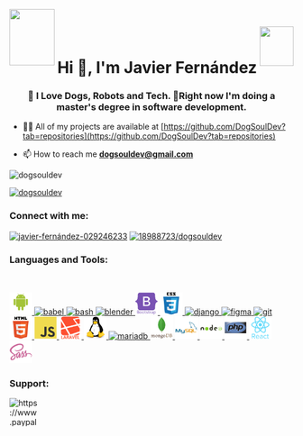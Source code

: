 
 <a href="https://github.com/"> <img align="left" src="https://media0.giphy.com/media/vMEjhlxsBR7Fe/giphy.gif?cid=ecf05e4781lj56773lpdiij1dnnuq0vqknb8owguaib598we&rid=giphy.gif&ct=g" height="100" width="80" alt="" /></a></p><br>
 
   <a href="https://github.com/DogSoulDev?tab=stars"> <img align="right" src="https://media4.giphy.com/media/du3J3cXyzhj75IOgvA/giphy.gif?cid=790b76115785c8c08f88a4b222dfb8aa3435eed553a2598e&rid=giphy.gif&ct=g" height="70" width="60" alt="" /></a></p><br>


<h1 align="center">Hi 👋, I'm Javier Fernández</h1>
<h3 align="center">👀 I Love Dogs, Robots and Tech. 🌱Right now I'm doing a master's degree in software development.</h3>

- 👨‍💻 All of my projects are available at [https://github.com/DogSoulDev?tab=repositories](https://github.com/DogSoulDev?tab=repositories)

- 📫 How to reach me **dogsouldev@gmail.com**

<p align="left"> <img src="https://komarev.com/ghpvc/?username=dogsouldev&label=Profile%20views&color=0e75b6&style=flat" alt="dogsouldev" /> </p>

<p align="left"> <a href="https://github.com/ryo-ma/github-profile-trophy"><img src="https://github-profile-trophy.vercel.app/?username=dogsouldev" alt="dogsouldev" /></a> </p>

<h3 align="left">Connect with me:</h3>
<p align="left">
<a href="https://linkedin.com/in/javier-fernández-029246233" target="blank"><img align="center" src="https://raw.githubusercontent.com/rahuldkjain/github-profile-readme-generator/master/src/images/icons/Social/linked-in-alt.svg" alt="javier-fernández-029246233" height="30" width="40" /></a>
<a href="https://stackoverflow.com/users/18988723/dogsouldev" target="blank"><img align="center" src="https://raw.githubusercontent.com/rahuldkjain/github-profile-readme-generator/master/src/images/icons/Social/stack-overflow.svg" alt="18988723/dogsouldev" height="30" width="40" /></a>
</p>


<h3 align="left">Languages and Tools:</h3>
<br>
<p align="left"> <a href="https://developer.android.com" target="_blank" rel="noreferrer"> <img src="https://raw.githubusercontent.com/devicons/devicon/master/icons/android/android-original-wordmark.svg" alt="android" width="40" height="40"/> </a> <a href="https://babeljs.io/" target="_blank" rel="noreferrer"> <img src="https://www.vectorlogo.zone/logos/babeljs/babeljs-icon.svg" alt="babel" width="40" height="40"/> </a> <a href="https://www.gnu.org/software/bash/" target="_blank" rel="noreferrer"> <img src="https://www.vectorlogo.zone/logos/gnu_bash/gnu_bash-icon.svg" alt="bash" width="40" height="40"/> </a> <a href="https://www.blender.org/" target="_blank" rel="noreferrer"> <img src="https://download.blender.org/branding/community/blender_community_badge_white.svg" alt="blender" width="40" height="40"/> </a> <a href="https://getbootstrap.com" target="_blank" rel="noreferrer"> <img src="https://raw.githubusercontent.com/devicons/devicon/master/icons/bootstrap/bootstrap-plain-wordmark.svg" alt="bootstrap" width="40" height="40"/> </a> <a href="https://www.w3schools.com/css/" target="_blank" rel="noreferrer"> <img src="https://raw.githubusercontent.com/devicons/devicon/master/icons/css3/css3-original-wordmark.svg" alt="css3" width="40" height="40"/> </a> <a href="https://www.djangoproject.com/" target="_blank" rel="noreferrer"> <img src="https://infooptima.net/en/cropped-logo1-png-2/" alt="django" width="40" height="40"/> </a> <a href="https://www.figma.com/" target="_blank" rel="noreferrer"> <img src="https://www.vectorlogo.zone/logos/figma/figma-icon.svg" alt="figma" width="40" height="40"/> </a> <a href="https://git-scm.com/" target="_blank" rel="noreferrer"> <img src="https://www.vectorlogo.zone/logos/git-scm/git-scm-icon.svg" alt="git" width="40" height="40"/> </a> <a href="https://www.w3.org/html/" target="_blank" rel="noreferrer"> <img src="https://raw.githubusercontent.com/devicons/devicon/master/icons/html5/html5-original-wordmark.svg" alt="html5" width="40" height="40"/> </a> <a href="https://developer.mozilla.org/en-US/docs/Web/JavaScript" target="_blank" rel="noreferrer"> <img src="https://raw.githubusercontent.com/devicons/devicon/master/icons/javascript/javascript-original.svg" alt="javascript" width="40" height="40"/> </a> <a href="https://laravel.com/" target="_blank" rel="noreferrer"> <img src="https://raw.githubusercontent.com/devicons/devicon/master/icons/laravel/laravel-plain-wordmark.svg" alt="laravel" width="40" height="40"/> </a> <a href="https://www.linux.org/" target="_blank" rel="noreferrer"> <img src="https://raw.githubusercontent.com/devicons/devicon/master/icons/linux/linux-original.svg" alt="linux" width="40" height="40"/> </a> <a href="https://mariadb.org/" target="_blank" rel="noreferrer"> <img src="https://www.vectorlogo.zone/logos/mariadb/mariadb-icon.svg" alt="mariadb" width="40" height="40"/> </a> <a href="https://www.mongodb.com/" target="_blank" rel="noreferrer"> <img src="https://raw.githubusercontent.com/devicons/devicon/master/icons/mongodb/mongodb-original-wordmark.svg" alt="mongodb" width="40" height="40"/> </a> <a href="https://www.mysql.com/" target="_blank" rel="noreferrer"> <img src="https://raw.githubusercontent.com/devicons/devicon/master/icons/mysql/mysql-original-wordmark.svg" alt="mysql" width="40" height="40"/> </a> <a href="https://nodejs.org" target="_blank" rel="noreferrer"> <img src="https://raw.githubusercontent.com/devicons/devicon/master/icons/nodejs/nodejs-original-wordmark.svg" alt="nodejs" width="40" height="40"/> </a> <a href="https://www.php.net" target="_blank" rel="noreferrer"> <img src="https://raw.githubusercontent.com/devicons/devicon/master/icons/php/php-original.svg" alt="php" width="40" height="40"/> </a> <a href="https://reactjs.org/" target="_blank" rel="noreferrer"> <img src="https://raw.githubusercontent.com/devicons/devicon/master/icons/react/react-original-wordmark.svg" alt="react" width="40" height="40"/> </a> <a href="https://sass-lang.com" target="_blank" rel="noreferrer"> <img src="https://raw.githubusercontent.com/devicons/devicon/master/icons/sass/sass-original.svg" alt="sass" width="40" height="40"/></a>
<br>


<h3 align="left">Support:</h3>
<p><a href="https://www.paypal.com/donate/?hosted_button_id=5DKDRZ2NJU8YA"> <img align="left" src="https://panels-images.twitch.tv/panel-651342898-image-1c545d56-41af-4870-a7d9-6bc39303983b" height="50" width="50" alt="https://www.paypal.com/donate/?hosted_button_id=5DKDRZ2NJU8YA" /></a></p><br><br>
